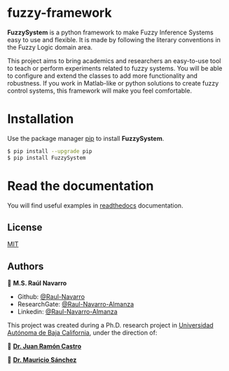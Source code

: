 # fuzzy-framework

**FuzzySystem** is a python framework to make Fuzzy Inference Systems easy to use and flexible. It is made by following the literary conventions in the Fuzzy Logic domain area.

This project aims to bring academics and researchers an easy-to-use tool to teach or perform experiments related to fuzzy systems. You will be able to configure and extend the classes to add more functionality and robustness. If you work in Matlab-like or python solutions to create fuzzy control systems, this framework will make you feel comfortable.

# Installation

Use the package manager [pip](https://pip.pypa.io/en/stable/) to install **FuzzySystem**.

```bash
$ pip install --upgrade pip
$ pip install FuzzySystem
```
   

# Read the documentation

You will find useful examples in [readthedocs](https://fuzzy-framework.readthedocs.io/en/latest/) documentation.


## License
[MIT](https://choosealicense.com/licenses/mit/)

## Authors

👤 **M.S. Raúl Navarro**

- Github: [@Raul-Navarro](https://github.com/Raul-Navarro)
- ResearchGate: [@Raul-Navarro-Almanza](https://www.researchgate.net/profile/Raul-Navarro-Almanza)
- Linkedin: [@Raul-Navarro-Almanza](https://www.linkedin.com/in/raul-navarro-almanza/)

This project was created during a Ph.D. research project in [Universidad Autónoma de Baja California](https://www.uabc.mx/), under the direction of:

👤 **[Dr. Juan Ramón Castro](https://www.researchgate.net/profile/Juan-Castro-44)**

👤 **[Dr. Mauricio Sánchez](https://www.mauricioasanchez.com/)**
